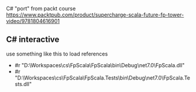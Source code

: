 C# "port" from packt course https://www.packtpub.com/product/supercharge-scala-future-fp-tower-video/9781804616901

## C# interactive

use something like this to load references

- #r "D:\Workspaces\cs\FpScala\FpScala\bin\Debug\net7.0\FpScala.dll"
- #r "D:\Workspaces\cs\FpScala\FpScala.Tests\bin\Debug\net7.0\FpScala.Tests.dll"